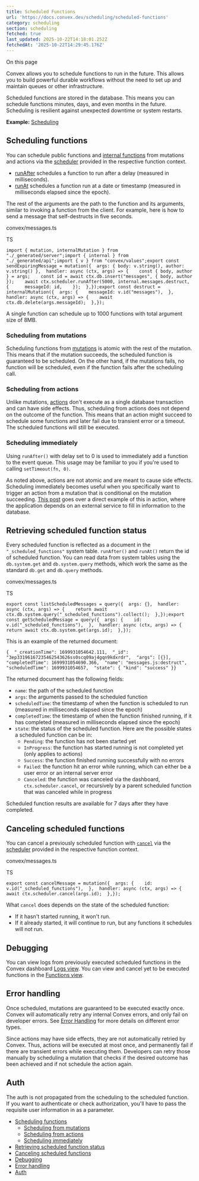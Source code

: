```yaml
---
title: Scheduled Functions
url: 'https://docs.convex.dev/scheduling/scheduled-functions'
category: scheduling
section: scheduling
fetched: true
last_updated: 2025-10-22T14:18:01.252Z
fetchedAt: '2025-10-22T14:29:45.176Z'
---
```

On this page

Convex allows you to schedule functions to run in the future. This allows you to build powerful durable workflows without the need to set up and maintain queues or other infrastructure.

Scheduled functions are stored in the database. This means you can schedule functions minutes, days, and even months in the future. Scheduling is resilient against unexpected downtime or system restarts.

**Example:** [Scheduling](https://github.com/get-convex/convex-demos/tree/main/scheduling)

## Scheduling functions[​](#scheduling-functions "Direct link to Scheduling functions")

You can schedule public functions and [internal functions](/functions/internal-functions) from mutations and actions via the [scheduler](/api/interfaces/server.Scheduler) provided in the respective function context.

*   [runAfter](/api/interfaces/server.Scheduler#runafter) schedules a function to run after a delay (measured in milliseconds).
*   [runAt](/api/interfaces/server.Scheduler#runat) schedules a function run at a date or timestamp (measured in milliseconds elapsed since the epoch).

The rest of the arguments are the path to the function and its arguments, similar to invoking a function from the client. For example, here is how to send a message that self-destructs in five seconds.

convex/messages.ts

TS

```
import { mutation, internalMutation } from "./_generated/server";import { internal } from "./_generated/api";import { v } from "convex/values";export const sendExpiringMessage = mutation({  args: { body: v.string(), author: v.string() },  handler: async (ctx, args) => {    const { body, author } = args;    const id = await ctx.db.insert("messages", { body, author });    await ctx.scheduler.runAfter(5000, internal.messages.destruct, {      messageId: id,    });  },});export const destruct = internalMutation({  args: {    messageId: v.id("messages"),  },  handler: async (ctx, args) => {    await ctx.db.delete(args.messageId);  },});
```

A single function can schedule up to 1000 functions with total argument size of 8MB.

### Scheduling from mutations[​](#scheduling-from-mutations "Direct link to Scheduling from mutations")

Scheduling functions from [mutations](/functions/mutation-functions#transactions) is atomic with the rest of the mutation. This means that if the mutation succeeds, the scheduled function is guaranteed to be scheduled. On the other hand, if the mutations fails, no function will be scheduled, even if the function fails after the scheduling call.

### Scheduling from actions[​](#scheduling-from-actions "Direct link to Scheduling from actions")

Unlike mutations, [actions](/functions/actions) don't execute as a single database transaction and can have side effects. Thus, scheduling from actions does not depend on the outcome of the function. This means that an action might succeed to schedule some functions and later fail due to transient error or a timeout. The scheduled functions will still be executed.

### Scheduling immediately[​](#scheduling-immediately "Direct link to Scheduling immediately")

Using `runAfter()` with delay set to 0 is used to immediately add a function to the event queue. This usage may be familiar to you if you're used to calling `setTimeout(fn, 0)`.

As noted above, actions are not atomic and are meant to cause side effects. Scheduling immediately becomes useful when you specifically want to trigger an action from a mutation that is conditional on the mutation succeeding. [This post](https://stack.convex.dev/pinecone-and-embeddings#kick-off-a-background-action) goes over a direct example of this in action, where the application depends on an external service to fill in information to the database.

## Retrieving scheduled function status[​](#retrieving-scheduled-function-status "Direct link to Retrieving scheduled function status")

Every scheduled function is reflected as a document in the `"_scheduled_functions"` system table. `runAfter()` and `runAt()` return the id of scheduled function. You can read data from system tables using the `db.system.get` and `db.system.query` methods, which work the same as the standard `db.get` and `db.query` methods.

convex/messages.ts

TS

```
export const listScheduledMessages = query({  args: {},  handler: async (ctx, args) => {    return await ctx.db.system.query("_scheduled_functions").collect();  },});export const getScheduledMessage = query({  args: {    id: v.id("_scheduled_functions"),  },  handler: async (ctx, args) => {    return await ctx.db.system.get(args.id);  },});
```

This is an example of the returned document:

```
{  "_creationTime": 1699931054642.111,  "_id": "3ep33196167235462543626ss0scq09aj4gqn9kdxrdr",  "args": [{}],  "completedTime": 1699931054690.366,  "name": "messages.js:destruct",  "scheduledTime": 1699931054657,  "state": { "kind": "success" }}
```

The returned document has the following fields:

*   `name`: the path of the scheduled function
*   `args`: the arguments passed to the scheduled function
*   `scheduledTime`: the timestamp of when the function is scheduled to run (measured in milliseconds elapsed since the epoch)
*   `completedTime`: the timestamp of when the function finished running, if it has completed (measured in milliseconds elapsed since the epoch)
*   `state`: the status of the scheduled function. Here are the possible states a scheduled function can be in:
    *   `Pending`: the function has not been started yet
    *   `InProgress`: the function has started running is not completed yet (only applies to actions)
    *   `Success`: the function finished running successfully with no errors
    *   `Failed`: the function hit an error while running, which can either be a user error or an internal server error
    *   `Canceled`: the function was canceled via the dashboard, `ctx.scheduler.cancel`, or recursively by a parent scheduled function that was canceled while in progress

Scheduled function results are available for 7 days after they have completed.

## Canceling scheduled functions[​](#canceling-scheduled-functions "Direct link to Canceling scheduled functions")

You can cancel a previously scheduled function with [`cancel`](/api/interfaces/server.Scheduler#cancel) via the [scheduler](/api/interfaces/server.Scheduler) provided in the respective function context.

convex/messages.ts

TS

```
export const cancelMessage = mutation({  args: {    id: v.id("_scheduled_functions"),  },  handler: async (ctx, args) => {    await ctx.scheduler.cancel(args.id);  },});
```

What `cancel` does depends on the state of the scheduled function:

*   If it hasn't started running, it won't run.
*   If it already started, it will continue to run, but any functions it schedules will not run.

## Debugging[​](#debugging "Direct link to Debugging")

You can view logs from previously executed scheduled functions in the Convex dashboard [Logs view](/dashboard/deployments/logs). You can view and cancel yet to be executed functions in the [Functions view](/dashboard/deployments/functions).

## Error handling[​](#error-handling "Direct link to Error handling")

Once scheduled, mutations are guaranteed to be executed exactly once. Convex will automatically retry any internal Convex errors, and only fail on developer errors. See [Error Handling](/functions/error-handling/) for more details on different error types.

Since actions may have side effects, they are not automatically retried by Convex. Thus, actions will be executed at most once, and permanently fail if there are transient errors while executing them. Developers can retry those manually by scheduling a mutation that checks if the desired outcome has been achieved and if not schedule the action again.

## Auth[​](#auth "Direct link to Auth")

The auth is not propagated from the scheduling to the scheduled function. If you want to authenticate or check authorization, you'll have to pass the requisite user information in as a parameter.

*   [Scheduling functions](#scheduling-functions)
    *   [Scheduling from mutations](#scheduling-from-mutations)
    *   [Scheduling from actions](#scheduling-from-actions)
    *   [Scheduling immediately](#scheduling-immediately)
*   [Retrieving scheduled function status](#retrieving-scheduled-function-status)
*   [Canceling scheduled functions](#canceling-scheduled-functions)
*   [Debugging](#debugging)
*   [Error handling](#error-handling)
*   [Auth](#auth)
